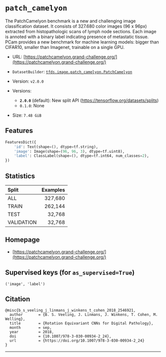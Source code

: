 <div itemscope itemtype="http://schema.org/Dataset">
  <div itemscope itemprop="includedInDataCatalog" itemtype="http://schema.org/DataCatalog">
    <meta itemprop="name" content="TensorFlow Datasets" />
  </div>

  <meta itemprop="name" content="patch_camelyon" />
  <meta itemprop="description" content="The PatchCamelyon benchmark is a new and challenging image classification&#10;dataset. It consists of 327.680 color images (96 x 96px) extracted from&#10;histopathologic scans of lymph node sections. Each image is annoted with a&#10;binary label indicating presence of metastatic tissue. PCam provides a new&#10;benchmark for machine learning models: bigger than CIFAR10, smaller than&#10;Imagenet, trainable on a single GPU.&#10;&#10;&#10;To use this dataset:&#10;&#10;```python&#10;import tensorflow_datasets as tfds&#10;&#10;ds = tfds.load(&#x27;patch_camelyon&#x27;, split=&#x27;train&#x27;)&#10;for ex in ds.take(4):&#10;  print(ex)&#10;```&#10;&#10;See [the guide](https://www.tensorflow.org/datasets/overview) for more&#10;informations on [tensorflow_datasets](https://www.tensorflow.org/datasets).&#10;&#10;" />
  <meta itemprop="url" content="https://www.tensorflow.org/datasets/catalog/patch_camelyon" />
  <meta itemprop="sameAs" content="https://patchcamelyon.grand-challenge.org/" />
  <meta itemprop="citation" content="@misc{b_s_veeling_j_linmans_j_winkens_t_cohen_2018_2546921,&#10;  author       = {B. S. Veeling, J. Linmans, J. Winkens, T. Cohen, M. Welling},&#10;  title        = {Rotation Equivariant CNNs for Digital Pathology},&#10;  month        = sep,&#10;  year         = 2018,&#10;  doi          = {10.1007/978-3-030-00934-2_24},&#10;  url          = {https://doi.org/10.1007/978-3-030-00934-2_24}&#10;}&#10;" />
</div>

# `patch_camelyon`

The PatchCamelyon benchmark is a new and challenging image classification
dataset. It consists of 327.680 color images (96 x 96px) extracted from
histopathologic scans of lymph node sections. Each image is annoted with a
binary label indicating presence of metastatic tissue. PCam provides a new
benchmark for machine learning models: bigger than CIFAR10, smaller than
Imagenet, trainable on a single GPU.

*   URL:
    [https://patchcamelyon.grand-challenge.org/](https://patchcamelyon.grand-challenge.org/)
*   `DatasetBuilder`:
    [`tfds.image.patch_camelyon.PatchCamelyon`](https://github.com/tensorflow/datasets/tree/master/tensorflow_datasets/image/patch_camelyon.py)
*   Version: `v2.0.0`
*   Versions:

    *   **`2.0.0`** (default): New split API
        (https://tensorflow.org/datasets/splits)
    *   `0.1.0`: None

*   Size: `7.48 GiB`

## Features
```python
FeaturesDict({
    'id': Text(shape=(), dtype=tf.string),
    'image': Image(shape=(96, 96, 3), dtype=tf.uint8),
    'label': ClassLabel(shape=(), dtype=tf.int64, num_classes=2),
})
```

## Statistics

Split      | Examples
:--------- | -------:
ALL        | 327,680
TRAIN      | 262,144
TEST       | 32,768
VALIDATION | 32,768

## Homepage

*   [https://patchcamelyon.grand-challenge.org/](https://patchcamelyon.grand-challenge.org/)

## Supervised keys (for `as_supervised=True`)
`('image', 'label')`

## Citation
```
@misc{b_s_veeling_j_linmans_j_winkens_t_cohen_2018_2546921,
  author       = {B. S. Veeling, J. Linmans, J. Winkens, T. Cohen, M. Welling},
  title        = {Rotation Equivariant CNNs for Digital Pathology},
  month        = sep,
  year         = 2018,
  doi          = {10.1007/978-3-030-00934-2_24},
  url          = {https://doi.org/10.1007/978-3-030-00934-2_24}
}
```

--------------------------------------------------------------------------------
